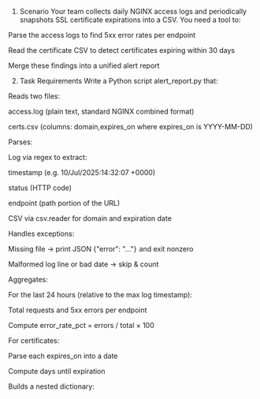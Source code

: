 1. Scenario
Your team collects daily NGINX access logs and periodically snapshots SSL certificate expirations into a CSV. You need a tool to:

Parse the access logs to find 5xx error rates per endpoint

Read the certificate CSV to detect certificates expiring within 30 days

Merge these findings into a unified alert report

2. Task Requirements
Write a Python script alert_report.py that:

Reads two files:

access.log (plain text, standard NGINX combined format)

certs.csv (columns: domain,expires_on where expires_on is YYYY-MM-DD)

Parses:

Log via regex to extract:

timestamp (e.g. 10/Jul/2025:14:32:07 +0000)

status (HTTP code)

endpoint (path portion of the URL)

CSV via csv.reader for domain and expiration date

Handles exceptions:

Missing file → print JSON {"error": "…"}  and exit nonzero

Malformed log line or bad date → skip & count

Aggregates:

For the last 24 hours (relative to the max log timestamp):

Total requests and 5xx errors per endpoint

Compute error_rate_pct = errors / total × 100

For certificates:

Parse each expires_on into a date

Compute days until expiration

Builds a nested dictionary:
